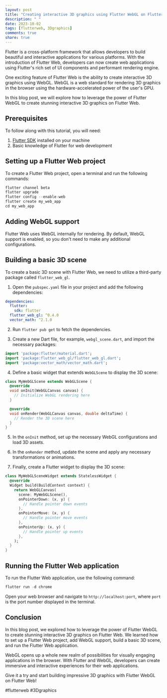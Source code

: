 ```yaml
---
layout: post
title: "Creating interactive 3D graphics using Flutter WebGL on Flutter Web"
description: " "
date: 2023-10-02
tags: [flutterweb, 3Dgraphics]
comments: true
share: true
---
```


Flutter is a cross-platform framework that allows developers to build beautiful and interactive applications for various platforms. With the introduction of Flutter Web, developers can now create web applications using Flutter's rich set of UI components and performant rendering engine.

One exciting feature of Flutter Web is the ability to create interactive 3D graphics using WebGL. WebGL is a web standard for rendering 3D graphics in the browser using the hardware-accelerated power of the user's GPU.

In this blog post, we will explore how to leverage the power of Flutter WebGL to create stunning interactive 3D graphics on Flutter Web.

## Prerequisites
To follow along with this tutorial, you will need:

1. [Flutter SDK](https://flutter.dev/docs/get-started/install) installed on your machine
2. Basic knowledge of Flutter for web development

## Setting up a Flutter Web project
To create a Flutter Web project, open a terminal and run the following commands:

```dart
flutter channel beta
flutter upgrade
flutter config --enable-web
flutter create my_web_app
cd my_web_app
```

## Adding WebGL support
Flutter Web uses WebGL internally for rendering. By default, WebGL support is enabled, so you don't need to make any additional configurations.

## Building a basic 3D scene
To create a basic 3D scene with Flutter Web, we need to utilize a third-party package called `flutter_web_gl`. 

1. Open the `pubspec.yaml` file in your project and add the following dependencies:

```yaml
dependencies:
  flutter:
    sdk: flutter
  flutter_web_gl: ^0.4.0
  vector_math: ^2.1.0
```

2. Run `flutter pub get` to fetch the dependencies.

3. Create a new Dart file, for example, `webgl_scene.dart`, and import the necessary packages:

```dart
import 'package:flutter/material.dart';
import 'package:flutter_web_gl/flutter_web_gl.dart';
import 'package:vector_math/vector_math.dart';
```

4. Define a basic widget that extends `WebGLScene` to display the 3D scene:

```dart
class MyWebGLScene extends WebGLScene {
  @override
  void onInit(WebGLCanvas canvas) {
    // Initialize WebGL rendering here
  }

  @override
  void onRender(WebGLCanvas canvas, double deltaTime) {
    // Render the 3D scene here
  }
}
```

5. In the `onInit` method, set up the necessary WebGL configurations and load 3D assets.

6. In the `onRender` method, update the scene and apply any necessary transformations or animations.

7. Finally, create a Flutter widget to display the 3D scene:

```dart
class MyWebGLSceneWidget extends StatelessWidget {
  @override
  Widget build(BuildContext context) {
    return WebGLCanvas(
      scene: MyWebGLScene(),
      onPointerDown: (x, y) {
        // Handle pointer down events
      },
      onPointerMove: (x, y) {
        // Handle pointer move events
      },
      onPointerUp: (x, y) {
        // Handle pointer up events
      },
    );
  }
}
```

## Running the Flutter Web application
To run the Flutter Web application, use the following command:

```dart
flutter run -d chrome
```

Open your web browser and navigate to `http://localhost:port`, where `port` is the port number displayed in the terminal.

## Conclusion
In this blog post, we explored how to leverage the power of Flutter WebGL to create stunning interactive 3D graphics on Flutter Web. We learned how to set up a Flutter Web project, add WebGL support, build a basic 3D scene, and run the Flutter Web application.

WebGL opens up a whole new realm of possibilities for visually engaging applications in the browser. With Flutter and WebGL, developers can create immersive and interactive experiences for their web applications.

Give it a try and start building impressive 3D graphics with Flutter WebGL on Flutter Web!

#flutterweb #3Dgraphics